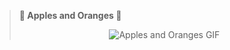 > **🍎 Apples and Oranges 🍊**
>  
> <div align="center">
>   <img src="/gif.gif" alt="Apples and Oranges GIF"/>
> </div>

